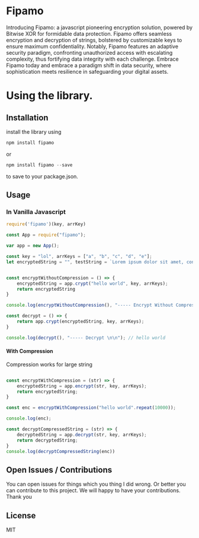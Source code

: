 
# Fipamo
Introducing Fipamo: a javascript pioneering encryption solution, powered by Bitwise XOR for formidable data protection. Fipamo offers seamless encryption and decryption of strings, bolstered by customizable keys to ensure maximum confidentiality. Notably, Fipamo features an adaptive security paradigm, confronting unauthorized access with escalating complexity, thus fortifying data integrity with each challenge. Embrace Fipamo today and embrace a paradigm shift in data security, where sophistication meets resilience in safeguarding your digital assets.

# Using the library.

## Installation

install the library using 

```js
npm install fipamo
```
or 

```js
npm install fipamo --save
```
to save to your package.json.

## Usage


### In Vanilla Javascript

```js
require('fipamo')(key, arrKey)
```


```js
const App = require("fipamo");

var app = new App();

const key = "lol", arrKeys = ["a", "b", "c", "d", "e"];
let encryptedString = "", testString = `Lorem ipsum dolor sit amet, consectetur adipiscing elit. Donec luctus rhoncus nisi, at porttitor mi pretium id. Integer vitae euismod arcu. Proin non libero in magna gravida euismod eget ac ante. Pellentesque habitant morbi tristique senectus et netus et malesuada fames ac turpis egestas. Aliquam gravida mi tincidunt elit tincidunt, nec blandit felis rutrum. Praesent ac iaculis ante. Nullam tincidunt nisi pretium, eleifend dui nec, tristique massa. Pellentesque molestie commodo eros, sit amet sollicitudin nunc ultrices a. Etiam luctus dignissim accumsan.`


const encryptWithoutCompression = () => {
    encryptedString = app.crypt("hello world", key, arrKeys);
    return encryptedString
}

console.log(encryptWithoutCompression(), "----- Encrypt Without Compression \n\n"); // 礫礦礯礯礬祣礴礬礱礯礧

const decrypt = () => {
    return app.crypt(encryptedString, key, arrKeys);
}

console.log(decrypt(), "----- Decrypt \n\n"); // hello world

```

#### With Compression
Compression works for large string

```js

const encryptWithCompression = (str) => {
    encryptedString = app.encrypt(str, key, arrKeys);
    return encryptedString;
}

const enc = encryptWithCompression("hello world".repeat(10000)); 

console.log(enc);

const decryptCompressedString = (str) => {
    decryptedString = app.decrypt(str, key, arrKeys);
    return decryptedString;
} 
console.log(decryptCompressedString(enc))

```


## Open Issues / Contributions

You can open issues for things which you thing I did wrong. Or better you can contribute to this project. We will happy to have your contributions. Thank you

## License
MIT

